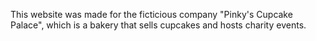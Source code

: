 This website was made for the ficticious company "Pinky's Cupcake Palace", which is a bakery that sells cupcakes and hosts charity events.

